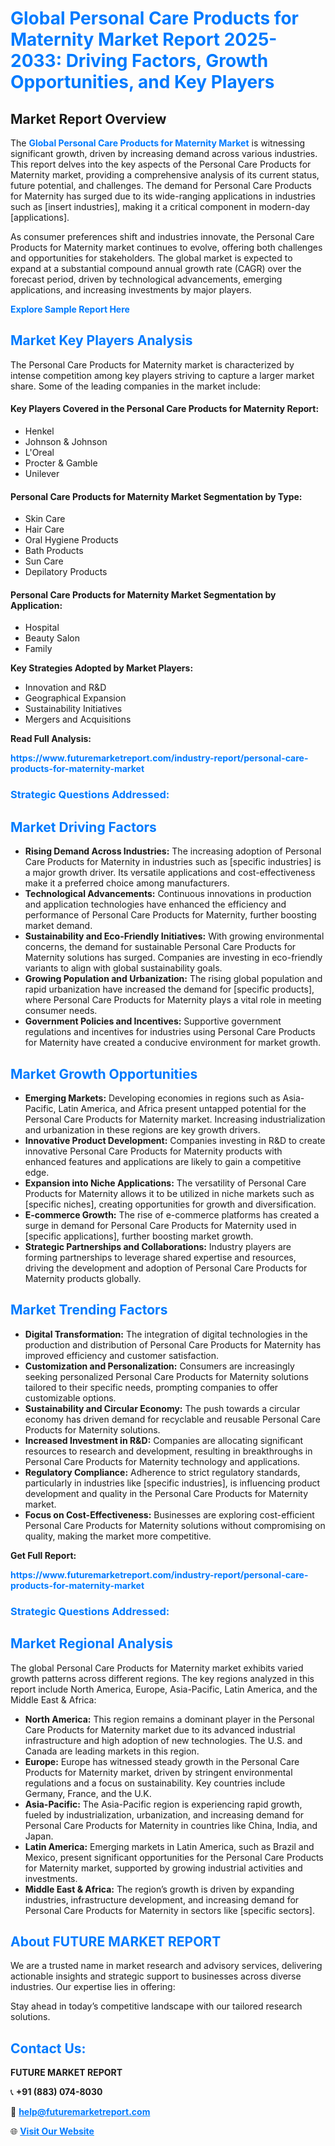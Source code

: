 <h1 style="color: #007BFF;">Global Personal Care Products for Maternity Market Report 2025-2033: Driving Factors, Growth Opportunities, and Key Players</h1>

<section id="overview">
<h2>Market Report Overview</h2>
<p>The <a href="https://www.futuremarketreport.com/industry-report/personal-care-products-for-maternity-market" style="color: #007BFF; text-decoration: none;"><strong>Global Personal Care Products for Maternity Market</strong></a> is witnessing significant growth, driven by increasing demand across various industries. This report delves into the key aspects of the Personal Care Products for Maternity market, providing a comprehensive analysis of its current status, future potential, and challenges. The demand for Personal Care Products for Maternity has surged due to its wide-ranging applications in industries such as [insert industries], making it a critical component in modern-day [applications].</p>
<p>As consumer preferences shift and industries innovate, the Personal Care Products for Maternity market continues to evolve, offering both challenges and opportunities for stakeholders. The global market is expected to expand at a substantial compound annual growth rate (CAGR) over the forecast period, driven by technological advancements, emerging applications, and increasing investments by major players.</p>
</section>

<section id="overview">
<p><a href="https://www.futuremarketreport.com/request-sample/reportId=50916" style="color: #007BFF; text-decoration: none;"><strong>Explore Sample Report Here</strong></a></p>
</section>

<section id="key-players">
<h2 style="color: #007BFF;">Market Key Players Analysis</h2>
<p>The Personal Care Products for Maternity market is characterized by intense competition among key players striving to capture a larger market share. Some of the leading companies in the market include:</p>
<h4>Key Players Covered in the Personal Care Products for Maternity Report:</h4>
<ul><li>Henkel</li><li>Johnson &amp; Johnson</li><li>L&#039;Oreal</li><li>Procter &amp; Gamble</li><li>Unilever</li></ul>
<h4>Personal Care Products for Maternity Market Segmentation by Type:</h4>
<ul><li>Skin Care</li><li>Hair Care</li><li>Oral Hygiene Products</li><li>Bath Products</li><li>Sun Care</li><li>Depilatory Products</li></ul>

<h4>Personal Care Products for Maternity Market Segmentation by Application:</h4>
<ul><li>Hospital</li><li>Beauty Salon</li><li>Family</li></ul>
<p><strong>Key Strategies Adopted by Market Players:</strong></p>
<ul>
<li>Innovation and R&D</li>
<li>Geographical Expansion</li>
<li>Sustainability Initiatives</li>
<li>Mergers and Acquisitions</li>
</ul>
</section>

<section>
<p><strong>Read Full Analysis: </strong></p><a href="https://www.futuremarketreport.com/industry-report/personal-care-products-for-maternity-market" style="color: #007BFF; text-decoration: none;"><strong>https://www.futuremarketreport.com/industry-report/personal-care-products-for-maternity-market</strong></a>
<h3 style="color: #007BFF;">Strategic Questions Addressed:</h3>
</section>

<section id="driving-factors">
<h2 style="color: #007BFF;">Market Driving Factors</h2>
<ul>
<li><strong>Rising Demand Across Industries:</strong> The increasing adoption of Personal Care Products for Maternity in industries such as [specific industries] is a major growth driver. Its versatile applications and cost-effectiveness make it a preferred choice among manufacturers.</li>
<li><strong>Technological Advancements:</strong> Continuous innovations in production and application technologies have enhanced the efficiency and performance of Personal Care Products for Maternity, further boosting market demand.</li>
<li><strong>Sustainability and Eco-Friendly Initiatives:</strong> With growing environmental concerns, the demand for sustainable Personal Care Products for Maternity solutions has surged. Companies are investing in eco-friendly variants to align with global sustainability goals.</li>
<li><strong>Growing Population and Urbanization:</strong> The rising global population and rapid urbanization have increased the demand for [specific products], where Personal Care Products for Maternity plays a vital role in meeting consumer needs.</li>
<li><strong>Government Policies and Incentives:</strong> Supportive government regulations and incentives for industries using Personal Care Products for Maternity have created a conducive environment for market growth.</li>
</ul>
</section>

<section id="growth-opportunities">
<h2 style="color: #007BFF;">Market Growth Opportunities</h2>
<ul>
<li><strong>Emerging Markets:</strong> Developing economies in regions such as Asia-Pacific, Latin America, and Africa present untapped potential for the Personal Care Products for Maternity market. Increasing industrialization and urbanization in these regions are key growth drivers.</li>
<li><strong>Innovative Product Development:</strong> Companies investing in R&D to create innovative Personal Care Products for Maternity products with enhanced features and applications are likely to gain a competitive edge.</li>
<li><strong>Expansion into Niche Applications:</strong> The versatility of Personal Care Products for Maternity allows it to be utilized in niche markets such as [specific niches], creating opportunities for growth and diversification.</li>
<li><strong>E-commerce Growth:</strong> The rise of e-commerce platforms has created a surge in demand for Personal Care Products for Maternity used in [specific applications], further boosting market growth.</li>
<li><strong>Strategic Partnerships and Collaborations:</strong> Industry players are forming partnerships to leverage shared expertise and resources, driving the development and adoption of Personal Care Products for Maternity products globally.</li>
</ul>
</section>

<section id="trending-factors">
<h2 style="color: #007BFF;">Market Trending Factors</h2>
<ul>
<li><strong>Digital Transformation:</strong> The integration of digital technologies in the production and distribution of Personal Care Products for Maternity has improved efficiency and customer satisfaction.</li>
<li><strong>Customization and Personalization:</strong> Consumers are increasingly seeking personalized Personal Care Products for Maternity solutions tailored to their specific needs, prompting companies to offer customizable options.</li>
<li><strong>Sustainability and Circular Economy:</strong> The push towards a circular economy has driven demand for recyclable and reusable Personal Care Products for Maternity solutions.</li>
<li><strong>Increased Investment in R&D:</strong> Companies are allocating significant resources to research and development, resulting in breakthroughs in Personal Care Products for Maternity technology and applications.</li>
<li><strong>Regulatory Compliance:</strong> Adherence to strict regulatory standards, particularly in industries like [specific industries], is influencing product development and quality in the Personal Care Products for Maternity market.</li>
<li><strong>Focus on Cost-Effectiveness:</strong> Businesses are exploring cost-efficient Personal Care Products for Maternity solutions without compromising on quality, making the market more competitive.</li>
</ul>
</section>

<section>
<p><strong>Get Full Report: </strong></p><a href="https://www.futuremarketreport.com/industry-report/personal-care-products-for-maternity-market" style="color: #007BFF; text-decoration: none;"><strong>https://www.futuremarketreport.com/industry-report/personal-care-products-for-maternity-market</strong></a>
<h3 style="color: #007BFF;">Strategic Questions Addressed:</h3>
</section>


<section id="regional-analysis">
<h2 style="color: #007BFF;">Market Regional Analysis</h2>
<p>The global Personal Care Products for Maternity market exhibits varied growth patterns across different regions. The key regions analyzed in this report include North America, Europe, Asia-Pacific, Latin America, and the Middle East & Africa:</p>
<ul>
<li><strong>North America:</strong> This region remains a dominant player in the Personal Care Products for Maternity market due to its advanced industrial infrastructure and high adoption of new technologies. The U.S. and Canada are leading markets in this region.</li>
<li><strong>Europe:</strong> Europe has witnessed steady growth in the Personal Care Products for Maternity market, driven by stringent environmental regulations and a focus on sustainability. Key countries include Germany, France, and the U.K.</li>
<li><strong>Asia-Pacific:</strong> The Asia-Pacific region is experiencing rapid growth, fueled by industrialization, urbanization, and increasing demand for Personal Care Products for Maternity in countries like China, India, and Japan.</li>
<li><strong>Latin America:</strong> Emerging markets in Latin America, such as Brazil and Mexico, present significant opportunities for the Personal Care Products for Maternity market, supported by growing industrial activities and investments.</li>
<li><strong>Middle East & Africa:</strong> The region’s growth is driven by expanding industries, infrastructure development, and increasing demand for Personal Care Products for Maternity in sectors like [specific sectors].</li>
</ul>
</section>

<footer>
<h2 style="color: #007BFF;">About FUTURE MARKET REPORT</h2>
<p>We are a trusted name in market research and advisory services, delivering actionable insights and strategic support to businesses across diverse industries. Our expertise lies in offering:</p>

<p>Stay ahead in today’s competitive landscape with our tailored research solutions.</p>

<h2 style="color: #007BFF;">Contact Us:</h2>
<p><strong>FUTURE MARKET REPORT</strong></p>
<p>📞 <strong>+91 (883) 074-8030</strong></p>
<p>📧 <strong><a href="mailto:help@futuremarketreport.com" style="color: #007BFF;">help@futuremarketreport.com</a></strong></p>
<p>🌐 <strong><a href="https://www.futuremarketreport.com/" style="color: #007BFF;">Visit Our Website</a></strong></p>
</footer>